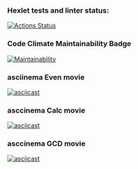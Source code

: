 ### Hexlet tests and linter status:
[![Actions Status](https://github.com/dedov-mm/java-project-61/actions/workflows/hexlet-check.yml/badge.svg)](https://github.com/dedov-mm/java-project-61/actions)

### Code Climate Maintainability Badge
[![Maintainability](https://api.codeclimate.com/v1/badges/46163f4191db0c5bc992/maintainability)](https://codeclimate.com/github/dedov-mm/java-project-61/maintainability)

### asciinema Even movie
[![asciicast](https://asciinema.org/a/dcyPvs0vbG2zyuM6444E8L29I.svg)](https://asciinema.org/a/dcyPvs0vbG2zyuM6444E8L29I)

### asccinema Calc movie
[![asciicast](https://asciinema.org/a/txqTLrlCdsutVMBFv5KiMdPJb.svg)](https://asciinema.org/a/txqTLrlCdsutVMBFv5KiMdPJb)

### asccinema GCD movie
[![asciicast](https://asciinema.org/a/9bPhmoCI6MTUQx6jvmAx0OGuk.svg)](https://asciinema.org/a/9bPhmoCI6MTUQx6jvmAx0OGuk)

